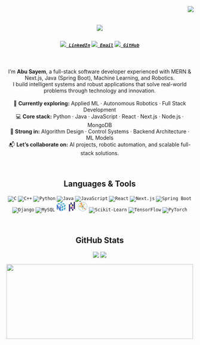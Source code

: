 <img align="right" src="https://visitor-badge.laobi.icu/badge?page_id=SAYEM088.SAYEM088" />

<h1 align="center">
  <a href="https://git.io/typing-svg">
   <img src="https://readme-typing-svg.herokuapp.com/?lines=Hi,%20I'm%20Abu%20Sayem;Absolute%20Learner&center=true&size=32" />

  </a>
</h1>

<h5 align="center">
  <code><a href="https://www.linkedin.com/in/md-abu-sayem-sarker" title="LinkedIn Profile"><img width="22" src="https://cdn.jsdelivr.net/gh/devicons/devicon/icons/linkedin/linkedin-original.svg"> LinkedIn</a></code>
  <code><a href="mailto:abu.sayem.dev@gmail.com" title="Email"><img width="22" src="https://img.icons8.com/material-outlined/24/000000/new-post.png"> Email</a></code>
  <code><a href="https://github.com/SAYEM088" title="GitHub"><img width="22" src="https://cdn.jsdelivr.net/gh/devicons/devicon/icons/github/github-original.svg"> GitHub</a></code>
</h5>

<br>

<p align="center">
  I’m <strong>Abu Sayem</strong>, a full-stack software developer experienced with MERN & Next.js, Java (Spring Boot), Machine Learning, and Robotics.<br>
  I build intelligent systems and robust applications that solve real-world problems through technology and innovation.
  <br><br>
  🔭 <strong>Currently exploring:</strong> Applied ML · Autonomous Robotics · Full Stack Development<br>
  💻 <strong>Core stack:</strong> Python · Java · JavaScript · React · Next.js · Node.js · MongoDB<br>
  🧠 <strong>Strong in:</strong> Algorithm Design · Control Systems · Backend Architecture · ML Models<br>
  📬 <strong>Let’s collaborate on:</strong> AI projects, robotic automation, and scalable full-stack solutions.
</p>

<br>

<h2 align="center"> Languages & Tools</h2>

<p align="center">
  <!-- Programming Languages -->
  <code><img title="C" height="25" src="https://cdn.jsdelivr.net/gh/devicons/devicon/icons/c/c-original.svg" /></code>
  <code><img title="C++" height="25" src="https://cdn.jsdelivr.net/gh/devicons/devicon/icons/cplusplus/cplusplus-original.svg" /></code>
  <code><img title="Python" height="25" src="https://cdn.jsdelivr.net/gh/devicons/devicon/icons/python/python-original.svg" /></code>
  <code><img title="Java" height="25" src="https://cdn.jsdelivr.net/gh/devicons/devicon/icons/java/java-original.svg" /></code>
  <code><img title="JavaScript" height="25" src="https://cdn.jsdelivr.net/gh/devicons/devicon/icons/javascript/javascript-original.svg" /></code>
  <code><img title="React" height="25" src="https://cdn.jsdelivr.net/gh/devicons/devicon/icons/react/react-original.svg" /></code>
  <code><img title="Next.js" height="25" src="https://cdn.jsdelivr.net/gh/devicons/devicon/icons/nextjs/nextjs-original.svg" /></code>
  <code><img title="Spring Boot" height="25" src="https://www.vectorlogo.zone/logos/springio/springio-icon.svg" /></code>
  <code><img title="Django" height="25" src="https://cdn.jsdelivr.net/gh/devicons/devicon/icons/django/django-plain.svg" /></code>
  <code><img title="MySQL" height="25" src="https://cdn.jsdelivr.net/gh/devicons/devicon/icons/mysql/mysql-original.svg" /></code>
  <code><img title="NumPy" height="25" src="https://raw.githubusercontent.com/devicons/devicon/master/icons/numpy/numpy-original.svg" /></code>
  <code><img title="Pandas" height="25" src="https://raw.githubusercontent.com/devicons/devicon/master/icons/pandas/pandas-original.svg" /></code>
  <code><img title="Matplotlib" height="25" src="https://raw.githubusercontent.com/devicons/devicon/master/icons/matplotlib/matplotlib-original.svg" /></code>
  <code><img title="Scikit-Learn" height="25" src="https://upload.wikimedia.org/wikipedia/commons/0/05/Scikit_learn_logo_small.svg" /></code>
  <code><img title="TensorFlow" height="25" src="https://cdn.jsdelivr.net/gh/devicons/devicon/icons/tensorflow/tensorflow-original.svg" /></code>
  <code><img title="PyTorch" height="25" src="https://cdn.jsdelivr.net/gh/devicons/devicon/icons/pytorch/pytorch-original.svg" /></code>
</p>


<br>

<h2 align="center">GitHub Stats</h2>

<p align="center">
  <img src="https://github-readme-stats.vercel.app/api?username=SAYEM088&show_icons=true&theme=transparent" />
  <img src="https://streak-stats.demolab.com?user=SAYEM088&theme=transparent" />
</p>

<p align="center">
  <img src="https://github-readme-stats.vercel.app/api/top-langs/?username=SAYEM088&layout=donut&langs_count=5&theme=transparent" width="500px" height="200px" />
</p>
